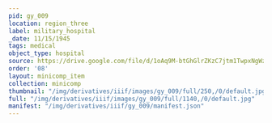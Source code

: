 ```yaml
---
pid: gy_009
location: region_three
label: military_hospital
_date: 11/15/1945
tags: medical
object_type: hospital
source: https://drive.google.com/file/d/1oAq9M-btGhGlrZKzC7jtm1TwpxNgWzEm/view?usp=sharing
order: '08'
layout: minicomp_item
collection: minicomp
thumbnail: "/img/derivatives/iiif/images/gy_009/full/250,/0/default.jpg"
full: "/img/derivatives/iiif/images/gy_009/full/1140,/0/default.jpg"
manifest: "/img/derivatives/iiif/gy_009/manifest.json"
---
```

